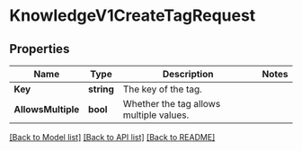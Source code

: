 # KnowledgeV1CreateTagRequest

## Properties

Name | Type | Description | Notes
------------ | ------------- | ------------- | -------------
**Key** | **string** | The key of the tag. |
**AllowsMultiple** | **bool** | Whether the tag allows multiple values. |

[[Back to Model list]](../README.md#documentation-for-models) [[Back to API list]](../README.md#documentation-for-api-endpoints) [[Back to README]](../README.md)


